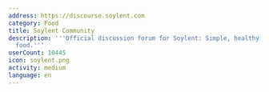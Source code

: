 ```yaml
---
address: https://discourse.soylent.com
category: Food
title: Soylent Community
description: '''Official discussion forum for Soylent: Simple, healthy, affordable
  food.'''
userCount: 10445
icon: soylent.png
activity: medium
language: en
---
```

